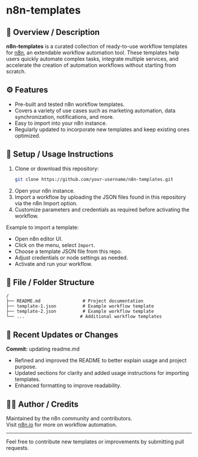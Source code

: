 # n8n-templates

## 📘 Overview / Description
**n8n-templates** is a curated collection of ready-to-use workflow templates for [n8n](https://n8n.io/), an extendable workflow automation tool. These templates help users quickly automate complex tasks, integrate multiple services, and accelerate the creation of automation workflows without starting from scratch.

## ⚙️ Features
- Pre-built and tested n8n workflow templates.
- Covers a variety of use cases such as marketing automation, data synchronization, notifications, and more.
- Easy to import into your n8n instance.
- Regularly updated to incorporate new templates and keep existing ones optimized.

## 🚀 Setup / Usage Instructions
1. Clone or download this repository:
   ```bash
   git clone https://github.com/your-username/n8n-templates.git
   ```
2. Open your n8n instance.
3. Import a workflow by uploading the JSON files found in this repository via the n8n Import option.
4. Customize parameters and credentials as required before activating the workflow.

Example to import a template:

- Open n8n editor UI.
- Click on the menu, select `Import`.
- Choose a template JSON file from this repo.
- Adjust credentials or node settings as needed.
- Activate and run your workflow.

## 📂 File / Folder Structure
```
/
├── README.md                # Project documentation
├── template-1.json          # Example workflow template
├── template-2.json          # Example workflow template
└── ...                     # Additional workflow templates
```

## 🧩 Recent Updates or Changes
**Commit:** updating readme.md

- Refined and improved the README to better explain usage and project purpose.
- Updated sections for clarity and added usage instructions for importing templates.
- Enhanced formatting to improve readability.

## 👨‍💻 Author / Credits
Maintained by the n8n community and contributors.  
Visit [n8n.io](https://n8n.io/) for more on workflow automation.

---

Feel free to contribute new templates or improvements by submitting pull requests.